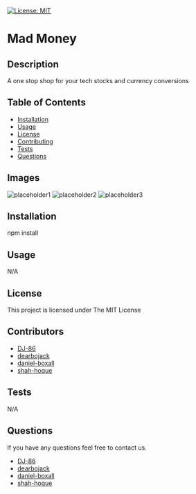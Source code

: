 
[![License: MIT](https://img.shields.io/badge/License-MIT-yellow.svg)](https://opensource.org/licenses/MIT)
# Mad Money

## Description
A one stop shop for your tech stocks and currency conversions

## Table of Contents
- [Installation](#installation)
- [Usage](#usage)
- [License](#license)
- [Contributing](#contributors)
- [Tests](#tests)
- [Questions](#questions)


## Images 

 ![placeholder1](./assets/readme-images/placeholder1.jpg) 
 ![placeholder2](./assets/readme-images/placeholder2.jpg) 
 ![placeholder3](./assets/readme-images/placeholder3.jpg)
 
## Installation
npm install
## Usage
N/A

## License
This project is licensed under The MIT License
## Contributors 

 - [DJ-86](https://www.github.com/DJ-86)   
 - [dearbojack](https://www.github.com/dearbojack)   
 - [daniel-boxall](https://www.github.com/daniel-boxall)   
 - [shah-hoque](https://www.github.com/shah-hoque)
  
## Tests
N/A

## Questions
If you have any questions feel free to contact us.
 - [DJ-86](mailto:davidmarkjones86@gmail.com)
 - [dearbojack](mailto:dali4han@gmail.com)
 - [daniel-boxall](mailto:danielboxall07@gmail.com)
 - [shah-hoque](mailto:shah.hoque@hotmail.co.uk)
